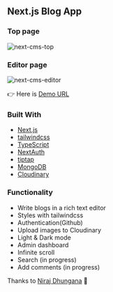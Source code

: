 ## Next.js Blog App

### Top page

![next-cms-top](https://user-images.githubusercontent.com/64949271/200498029-3658e7ef-204e-4d88-8611-b4c9f6093b06.jpeg)

### Editor page

![next-cms-editor](https://user-images.githubusercontent.com/64949271/200498049-620ab781-da67-48ec-8040-2f7cb5947575.jpeg)

👉 Here is [Demo URL](https://next-cms-app.vercel.app/)

### Built With

- [Next.js](https://nextjs.org/)
- [tailwindcss](https://tailwindcss.com/)
- [TypeScript](https://www.typescriptlang.org/)
- [NextAuth](https://next-auth.js.org/)
- [tiptap](https://tiptap.dev/)
- [MongoDB](https://www.mongodb.com/)
- [Cloudinary](https://cloudinary.com/)

### Functionality

- Write blogs in a rich text editor
- Styles with tailwindcss
- Authentication(Github)
- Upload images to Cloudinary
- Light & Dark mode
- Admin dashboard
- Infinite scroll
- Search (in progress)
- Add comments (in progress)

Thanks to [Niraj Dhungana](https://www.udemy.com/course/full-stack-development-with-next-js-typescript/) 🙏
